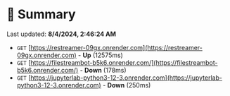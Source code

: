 # 📖 Summary
Last updated: **8/4/2024, 2:46:24 AM**

- `GET` [https://restreamer-09gx.onrender.com](https://restreamer-09gx.onrender.com) - **Up** (12575ms)
- `GET` [https://filestreambot-b5k6.onrender.com/](https://filestreambot-b5k6.onrender.com/) - **Down** (178ms)
- `GET` [https://jupyterlab-python3-12-3.onrender.com](https://jupyterlab-python3-12-3.onrender.com) - **Down** (250ms)
